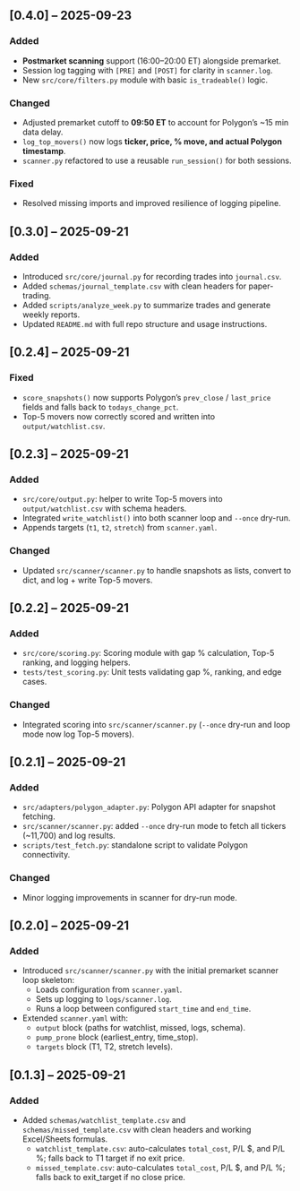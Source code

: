 ## [0.4.0] – 2025-09-23
### Added
- **Postmarket scanning** support (16:00–20:00 ET) alongside premarket.
- Session log tagging with `[PRE]` and `[POST]` for clarity in `scanner.log`.
- New `src/core/filters.py` module with basic `is_tradeable()` logic.

### Changed
- Adjusted premarket cutoff to **09:50 ET** to account for Polygon’s ~15 min data delay.
- `log_top_movers()` now logs **ticker, price, % move, and actual Polygon timestamp**.
- `scanner.py` refactored to use a reusable `run_session()` for both sessions.

### Fixed
- Resolved missing imports and improved resilience of logging pipeline.

## [0.3.0] – 2025-09-21
### Added
- Introduced `src/core/journal.py` for recording trades into `journal.csv`.
- Added `schemas/journal_template.csv` with clean headers for paper-trading.
- Added `scripts/analyze_week.py` to summarize trades and generate weekly reports.
- Updated `README.md` with full repo structure and usage instructions.

## [0.2.4] – 2025-09-21
### Fixed
- `score_snapshots()` now supports Polygon’s `prev_close` / `last_price` fields and falls back to `todays_change_pct`.
- Top-5 movers now correctly scored and written into `output/watchlist.csv`.


## [0.2.3] – 2025-09-21
### Added
- `src/core/output.py`: helper to write Top-5 movers into `output/watchlist.csv` with schema headers.
- Integrated `write_watchlist()` into both scanner loop and `--once` dry-run.
- Appends targets (`t1`, `t2`, `stretch`) from `scanner.yaml`.

### Changed
- Updated `src/scanner/scanner.py` to handle snapshots as lists, convert to dict, and log + write Top-5 movers.


## [0.2.2] – 2025-09-21
### Added
- `src/core/scoring.py`: Scoring module with gap % calculation, Top-5 ranking, and logging helpers.
- `tests/test_scoring.py`: Unit tests validating gap %, ranking, and edge cases.

### Changed
- Integrated scoring into `src/scanner/scanner.py` (`--once` dry-run and loop mode now log Top-5 movers).

## [0.2.1] – 2025-09-21
### Added
- `src/adapters/polygon_adapter.py`: Polygon API adapter for snapshot fetching.
- `src/scanner/scanner.py`: added `--once` dry-run mode to fetch all tickers (~11,700) and log results.
- `scripts/test_fetch.py`: standalone script to validate Polygon connectivity.

### Changed
- Minor logging improvements in scanner for dry-run mode.

## [0.2.0] – 2025-09-21
### Added
- Introduced `src/scanner/scanner.py` with the initial premarket scanner loop skeleton:
  - Loads configuration from `scanner.yaml`.
  - Sets up logging to `logs/scanner.log`.
  - Runs a loop between configured `start_time` and `end_time`.
- Extended `scanner.yaml` with:
  - `output` block (paths for watchlist, missed, logs, schema).
  - `pump_prone` block (earliest_entry, time_stop).
  - `targets` block (T1, T2, stretch levels).

## [0.1.3] – 2025-09-21
### Added
- Added `schemas/watchlist_template.csv` and `schemas/missed_template.csv` with clean headers and working Excel/Sheets formulas.
  - `watchlist_template.csv`: auto-calculates `total_cost`, P/L $, and P/L %; falls back to T1 target if no exit price.
  - `missed_template.csv`: auto-calculates `total_cost`, P/L $, and P/L %; falls back to exit_target if no close price.




